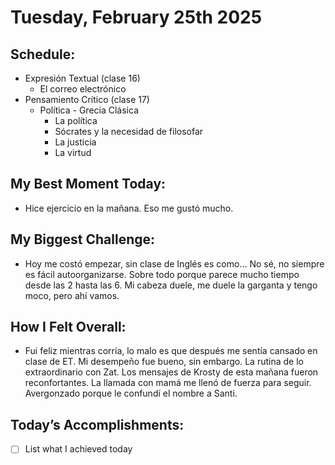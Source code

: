 # Tuesday, February 25th 2025

## Schedule:
- Expresión Textual (clase 16)
	- El correo electrónico
- Pensamiento Crítico (clase 17)
	- Política - Grecia Clásica
		- La política
		- Sócrates y la necesidad de filosofar
		- La justicia
		- La virtud
## My Best Moment Today:
- Hice ejercicio en la mañana. Eso me gustó mucho.

## My Biggest Challenge:
- Hoy me costó empezar, sin clase de Inglés es como... No sé, no siempre es fácil autoorganizarse. Sobre todo porque parece mucho tiempo desde las 2 hasta las 6. Mi cabeza duele, me duele la garganta y tengo moco, pero ahí vamos.

## How I Felt Overall:
- Fui feliz mientras corría, lo malo es que después me sentía cansado en clase de ET. Mi desempeño fue bueno, sin embargo. La rutina de lo extraordinario con Zat. Los mensajes de Krosty de esta mañana fueron reconfortantes. La llamada con mamá me llenó de fuerza para seguir. Avergonzado porque le confundí el nombre a Santi.

## Today’s Accomplishments:
- [ ] List what I achieved today

